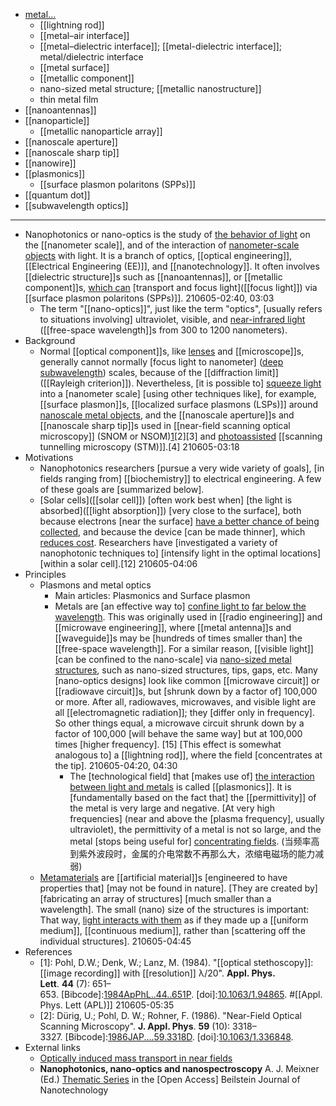 - [metal...](((cR5R8-2Ol)))
    - [[lightning rod]]
    - [[metal–air interface]]
    - [[metal–dielectric interface]]; [[metal-dielectric interface]]; metal/dielectric interface
    - [[metal surface]]
    - [[metallic component]]
    - nano-sized metal structure; [[metallic nanostructure]]
    - thin metal film
- [[nanoantennas]]
- [[nanoparticle]]
    - [[metallic nanoparticle array]]
- [[nanoscale aperture]]
- [[nanoscale sharp tip]]
- [[nanowire]]
- [[plasmonics]]
    - [[surface plasmon polaritons (SPPs)]]
- [[quantum dot]]
- [[subwavelength optics]]
- ---
- Nanophotonics or nano-optics is the study of [the behavior of light](((BDKEiMXd8))) on the [[nanometer scale]], and of the interaction of [nanometer-scale objects](((kx5fQo1pK))) with light. It is a branch of optics, [[optical engineering]], [[Electrical Engineering (EE)]], and [[nanotechnology]]. It often involves [[dielectric structure]]s such as [[nanoantennas]], or [[metallic component]]s, [which can](((_vUPsWUkd))) [transport and focus light]([[focus light]]) via [[surface plasmon polaritons (SPPs)]].
210605-02:40, 03:03
    - The term "[[nano-optics]]", just like the term "optics", [usually refers to situations involving] ultraviolet, visible, and [near-infrared light](((NLaqwfkHl))) ([[free-space wavelength]]s from 300 to 1200 nanometers).
- Background
    - Normal [[optical component]]s, like [lenses]([[lens]]) and [[microscope]]s, generally cannot normally [focus light to nanometer] ([deep subwavelength](((K7t9bzAIv)))) scales, because of the [[diffraction limit]] ([[Rayleigh criterion]]). Nevertheless, [it is possible to] [squeeze light](((dOagL4VFk))) into a [nanometer scale] [using other techniques like], for example, [[surface plasmon]]s, [[localized surface plasmons (LSPs)]] around [nanoscale metal objects](((kx5fQo1pK))), and the [[nanoscale aperture]]s and [[nanoscale sharp tip]]s used in [[near-field scanning optical microscopy]] (SNOM or NSOM)[1](((2tWT03OkJ)))[2][3] and [photoassisted](((AatRkXJhg))) [[scanning tunnelling microscopy (STM)]].[4]
210605-03:18
- Motivations
    - Nanophotonics researchers [pursue a very wide variety of goals], [in fields ranging from] [[biochemistry]] to electrical engineering. A few of these goals are [summarized below].
    - [Solar cells]([[solar cell]]) [often work best when] [the light is absorbed]([[light absorption]]) [very close to the surface], both because electrons [near the surface] [have a better chance of being collected](((nw0GsQ0jz))), and because the device [can be made thinner], which [reduces cost](((QbKIKNKx7))). Researchers have [investigated a variety of nanophotonic techniques to] [intensify light in the optimal locations] [within a solar cell].[12]
210605-04:06
- Principles
    - Plasmons and metal optics
        - Main articles: Plasmonics and Surface plasmon
        - Metals are [an effective way to] [confine light to](((5ce75P67N))) [far below the wavelength](((K7t9bzAIv))). This was originally used in [[radio engineering]] and [[microwave engineering]], where [[metal antenna]]s and [[waveguide]]s may be [hundreds of times smaller than] the [[free-space wavelength]]. For a similar reason, [[visible light]] [can be confined to the nano-scale] via [nano-sized metal structures](((zw20fCzMV))), such as nano-sized structures, tips, gaps, etc. Many [nano-optics designs] look like common [[microwave circuit]] or [[radiowave circuit]]s, but [shrunk down by a factor of] 100,000 or more. After all, radiowaves, microwaves, and visible light are all [[electromagnetic radiation]]; they [differ only in frequency]. So other things equal, a microwave circuit shrunk down by a factor of 100,000 [will behave the same way] but at 100,000 times [higher frequency]. [15] [This effect is somewhat analogous to] a [[lightning rod]], where the field [concentrates at the tip]. 
210605-04:20, 04:30
            - The [technological field] that [makes use of] [the interaction between light and metals](((-cguDKDJx))) is called [[plasmonics]]. It is [fundamentally based on the fact that] the [[permittivity]] of the metal is very large and negative. [At very high frequencies] (near and above the [plasma frequency], usually ultraviolet), the permittivity of a metal is not so large, and the metal [stops being useful for] [concentrating fields](((dOagL4VFk))).
(当频率高到紫外波段时，金属的介电常数不再那么大，浓缩电磁场的能力减弱)
    - [Metamaterials]([[metamaterial]]) are [[artificial material]]s [engineered to have properties that] [may not be found in nature]. [They are created by] [fabricating an array of structures] [much smaller than a wavelength]. The small (nano) size of the structures is important: That way, [light interacts with them](((-cguDKDJx))) as if they made up a [[uniform medium]], [[continuous medium]], rather than [scattering off the individual structures].
210605-04:45
- References
    - [1]: Pohl, D.W.; Denk, W.; Lanz, M. (1984). "[[optical stethoscopy]]: [[image recording]] with [[resolution]] λ/20". __Appl. Phys. Lett__. **44** (7): 651–653. [Bibcode]:[1984ApPhL..44..651P](https://ui.adsabs.harvard.edu/abs/1984ApPhL..44..651P). [doi]:[10.1063/1.94865](https://doi.org/10.1063%2F1.94865). #[[Appl. Phys. Lett (APL)]]
210605-05:35
    - [2]: Dürig, U.; Pohl, D. W.; Rohner, F. (1986). "Near-Field Optical Scanning Microscopy". __J. Appl. Phys__. **59** (10): 3318–3327. [Bibcode]:[1986JAP....59.3318D](https://ui.adsabs.harvard.edu/abs/1986JAP....59.3318D). [doi]:[10.1063/1.336848](https://doi.org/10.1063%2F1.336848).
- External links
    - [Optically induced mass transport in near fields](https://web.archive.org/web/20110719120045/http://witec.de/en/download/SNOM/snomsrg.pdf)
    - __Nanophotonics, nano-optics and nanospectroscopy__ A. J. Meixner (Ed.) [Thematic Series](http://www.beilstein-journals.org/bjnano/browse/singleSeries.htm?sn=5) in the [Open Access] Beilstein Journal of Nanotechnology
